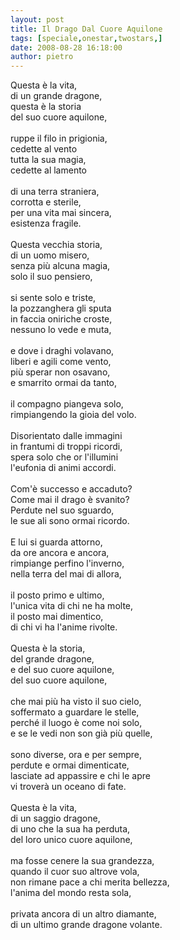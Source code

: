 ```yaml
---
layout: post
title: Il Drago Dal Cuore Aquilone
tags: [speciale,onestar,twostars,]
date: 2008-08-28 16:18:00
author: pietro
---
```

<span></span><span></span>Questa è la vita,<br/>di un grande dragone,<br/>questa è la storia<br/>del suo cuore aquilone,<br/><br/>ruppe il filo in prigionia,<br/>cedette al vento<br/>tutta la sua magia,<br/>cedette al lamento<br/><br/>di una terra straniera,<br/>corrotta e sterile,<br/>per una vita mai sincera,<br/>esistenza fragile.<br/><br/>Questa vecchia storia,<br/>di un uomo misero,<br/>senza più alcuna magia,<br/>solo il suo pensiero,<br/><br/>si sente solo e triste,<br/>la pozzanghera gli sputa<br/>in faccia oniriche croste,<br/>nessuno lo vede e muta,<br/><br/>e dove i draghi volavano,<br/>liberi e agili come vento,<br/>più sperar non osavano,<br/>e smarrito ormai da tanto,<br/><br/>il compagno piangeva solo,<br/>rimpiangendo la gioia del volo.<br/><br/>Disorientato dalle immagini<br/>in frantumi di troppi ricordi,<br/>spera solo che or l'illumini<br/>l'eufonia di animi accordi.<br/><br/>Com'è successo e accaduto?<br/>Come mai il drago è svanito?<br/>Perdute nel suo sguardo,<br/>le sue ali sono ormai ricordo.<br/><br/>E lui si guarda attorno,<br/>da ore ancora e ancora,<br/>rimpiange perfino l'inverno,<br/>nella terra del mai di allora,<br/><br/>il posto primo e ultimo,<br/>l'unica vita di chi ne ha molte,<br/>il posto mai dimentico,<br/>di chi vi ha l'anime rivolte.<br/><br/>Questa è la storia,<br/>del grande dragone,<br/>e del suo cuore aquilone,<br/>del suo cuore aquilone,<br/><br/>che mai più ha visto il suo cielo,<br/>soffermato a guardare le stelle,<br/>perché il luogo è come noi solo,<br/>e se le vedi non son già più quelle,<br/><br/>sono diverse, ora e per sempre,<br/>perdute e ormai dimenticate,<br/>lasciate ad appassire e chi le apre<br/>vi troverà un oceano di fate.<br/><br/>Questa è la vita,<br/>di un saggio dragone,<br/>di uno che la sua ha perduta,<br/>del loro unico cuore aquilone,<br/><br/>ma fosse cenere la sua grandezza,<br/>quando il cuor suo altrove vola,<br/>non rimane pace a chi merita bellezza,<br/>l'anima del mondo resta sola,<br/><br/>privata ancora di un altro diamante,<br/>di un ultimo grande dragone volante.
